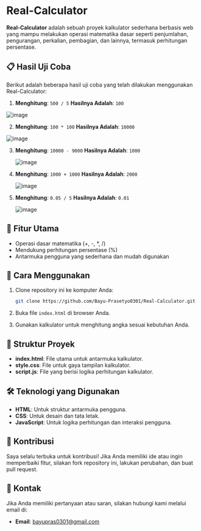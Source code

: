 # Real-Calculator

**Real-Calculator** adalah sebuah proyek kalkulator sederhana berbasis web yang mampu melakukan operasi matematika dasar seperti penjumlahan, pengurangan, perkalian, pembagian, dan lainnya, termasuk perhitungan persentase.

## 📋 Hasil Uji Coba
Berikut adalah beberapa hasil uji coba yang telah dilakukan menggunakan Real-Calculator:

1. **Menghitung**: `500 / 5`      **Hasilnya Adalah**: `100`
   
  ![image](https://github.com/user-attachments/assets/b550d096-0e3f-4b69-9272-a95d56bc19c9)

2. **Menghitung**: `100 * 100`    **Hasilnya Adalah**: `10000`
   
  ![image](https://github.com/user-attachments/assets/89b8c996-cc82-4306-8beb-7af63e772767)

3. **Menghitung**: `10000 - 9000` **Hasilnya Adalah**: `1000`
   
   ![image](https://github.com/user-attachments/assets/aec9f760-9b34-4487-8553-429c5b1a482d)

4. **Menghitung**: `1000 + 1000` **Hasilnya Adalah**: `2000`
   
   ![image](https://github.com/user-attachments/assets/afcbb2cc-39d1-4086-baa1-2407939bc311)

5. **Menghitung**: `0.05 / 5`    **Hasilnya Adalah**: `0.01`
   
   ![image](https://github.com/user-attachments/assets/14eefecb-e70f-4c17-9b46-765e6dc9e66a)

## 🎯 Fitur Utama
- Operasi dasar matematika (+, -, *, /)
- Mendukung perhitungan persentase (%)
- Antarmuka pengguna yang sederhana dan mudah digunakan

## 🚀 Cara Menggunakan
1. Clone repository ini ke komputer Anda:
   ```bash
   git clone https://github.com/Bayu-Prasetyo0301/Real-Calculator.git
   ```
2. Buka file `index.html` di browser Anda.
   
3. Gunakan kalkulator untuk menghitung angka sesuai kebutuhan Anda.

## 📂 Struktur Proyek
- **index.html**: File utama untuk antarmuka kalkulator.
- **style.css**: File untuk gaya tampilan kalkulator.
- **script.js**: File yang berisi logika perhitungan kalkulator.

## 🛠️ Teknologi yang Digunakan
- **HTML**: Untuk struktur antarmuka pengguna.
- **CSS**: Untuk desain dan tata letak.
- **JavaScript**: Untuk logika perhitungan dan interaksi pengguna.

## 🤝 Kontribusi
Saya selalu terbuka untuk kontribusi! Jika Anda memiliki ide atau ingin memperbaiki fitur, silakan fork repository ini, lakukan perubahan, dan buat pull request.

## 📧 Kontak
Jika Anda memiliki pertanyaan atau saran, silakan hubungi kami melalui email di:
- **Email**: bayupras0301@gmail.com
